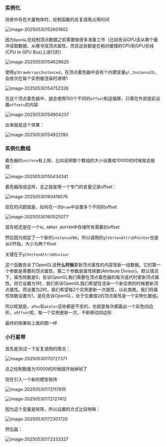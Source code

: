 ### 实例化

场景中存在大量物体时，绘制函数的反复调用占用时间

![image-20250530152601902](C:\Users\SOF\Desktop\OpenGL笔记\assets\image-20250530152601902.png)

因为`OpenGL`在绘制顶点数据之前需要做很多准备工作（比如告诉GPU该从哪个缓冲读取数据，从哪寻找顶点属性，而且这些都是在相对缓慢的CPU到GPU总线(CPU to GPU Bus)上进行的）

![image-20250530154629625](C:\Users\SOF\Desktop\OpenGL笔记\assets\image-20250530154629625.png)

使用`glDrawArraysInstanced`，在顶点着色器中会有个内建变量`gl_InstanceID`，会依次在每个实例被渲染时递增1

![image-20250530154752326](C:\Users\SOF\Desktop\OpenGL笔记\assets\image-20250530154752326.png)

在这个顶点着色器中，就会使用100个不同的`offset`制造偏移，只需在外部提前设置`offsets`的内容

![image-20250530154904237](C:\Users\SOF\Desktop\OpenGL笔记\assets\image-20250530154904237.png)

出来就是这个效果：

![image-20250530154922190](C:\Users\SOF\Desktop\OpenGL笔记\assets\image-20250530154922190.png)

### 实例化数组

着色器的`uniform`有上限，比如说把那个数组的大小设置成10000的时候就会报错：

![image-20250530155434341](C:\Users\SOF\Desktop\OpenGL笔记\assets\image-20250530155434341.png)

着色器改成这样，总之就是用一个专门的变量记录offset：

![image-20250530160418576](C:\Users\SOF\Desktop\OpenGL笔记\assets\image-20250530160418576.png)

现在的问题就是，如何在一次`Draw`中设置多个不同的offset

![image-20250530160525077](C:\Users\SOF\Desktop\OpenGL笔记\assets\image-20250530160525077.png)

首先呢还是在一个`GL_ARRAY_BUFFER`中存储所有需要的offset

然后因为绑定了一个新的`instanceVBO`，所以调用的`glVertexAttribPointer`也是从0开始，大小为两个float

关键在于`glVertexAttribDivisor`

这个函数告诉了OpenGL该**什么时候**更新顶点属性的内容至新一组数据。它的第一个参数是需要的顶点属性，第二个参数是属性除数(Attribute Divisor)。默认情况下，属性除数是0，告诉OpenGL我们需要在顶点着色器的每次迭代时更新顶点属性。将它设置为1时，我们告诉OpenGL我们希望在渲染一个新实例的时候更新顶点属性。而设置为2时，我们希望每2个实例更新一次属性，以此类推。我们将属性除数设置为1，是在告诉OpenGL，处于位置值2的顶点属性是一个实例化数组。

所以呢就是，`aPos`和`aColor`这些都是不变的，也就是每次都画出一个彩色四边形，`aOffset`呢，每一个实例更新一次，不断移动四边形

最终的结果和上面的图一样

### 小行星带

首先是测试一下反复调用的情况：

![image-20250530170727371](C:\Users\SOF\Desktop\OpenGL笔记\assets\image-20250530170727371.png)

总之绘制数量为10000的时候就开始掉帧了

现在引入一个新的模型矩阵

![image-20250530172117919](C:\Users\SOF\Desktop\OpenGL笔记\assets\image-20250530172117919.png)

![image-20250530172127412](C:\Users\SOF\Desktop\OpenGL笔记\assets\image-20250530172127412.png)

因为这个变量是矩阵，所以设置的方式比较特殊：

![image-20250530172301720](C:\Users\SOF\Desktop\OpenGL笔记\assets\image-20250530172301720.png)

然后画：

![image-20250530172333327](C:\Users\SOF\Desktop\OpenGL笔记\assets\image-20250530172333327.png)